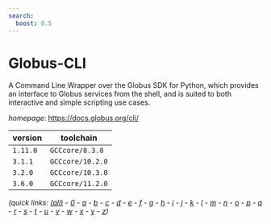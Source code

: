 ```yaml
---
search:
  boost: 0.5
---
```

# Globus-CLI

A Command Line Wrapper over the Globus SDK for Python, which provides an interface to Globus services  from the shell, and is suited to both interactive and simple scripting use cases.

*homepage*: <https://docs.globus.org/cli/>

version | toolchain
--------|----------
``1.11.0`` | ``GCCcore/8.3.0``
``3.1.1`` | ``GCCcore/10.2.0``
``3.2.0`` | ``GCCcore/10.3.0``
``3.6.0`` | ``GCCcore/11.2.0``


*(quick links: [(all)](../index.md) - [0](../0/index.md) - [a](../a/index.md) - [b](../b/index.md) - [c](../c/index.md) - [d](../d/index.md) - [e](../e/index.md) - [f](../f/index.md) - [g](../g/index.md) - [h](../h/index.md) - [i](../i/index.md) - [j](../j/index.md) - [k](../k/index.md) - [l](../l/index.md) - [m](../m/index.md) - [n](../n/index.md) - [o](../o/index.md) - [p](../p/index.md) - [q](../q/index.md) - [r](../r/index.md) - [s](../s/index.md) - [t](../t/index.md) - [u](../u/index.md) - [v](../v/index.md) - [w](../w/index.md) - [x](../x/index.md) - [y](../y/index.md) - [z](../z/index.md))*

